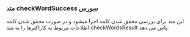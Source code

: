 <h3>
متد checkWordSuccess
<a class="ext-link" href="classes_Tetris_TetrisGame.js.html#line128" target="_blank">سورس</a>
</h3>
این متد برای بررسی محقق شدن کلمه اجرا میشود و در صورت محقق شدن کلمه اطلاعات مربوط به کاراکترها را به متد checkWordsResult پاس می دهد.
